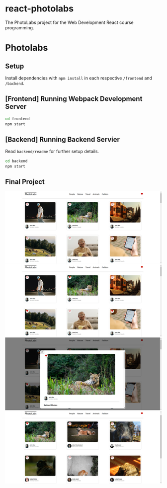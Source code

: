 # react-photolabs
The PhotoLabs project for the Web Development React course programming.

# Photolabs

## Setup

Install dependencies with `npm install` in each respective `/frontend` and `/backend`.

## [Frontend] Running Webpack Development Server

```sh
cd frontend
npm start
```

## [Backend] Running Backend Servier

Read `backend/readme` for further setup details.

```sh
cd backend
npm start
```
## Final Project

!["Screenshot of main page view"](https://github.com/davidfatokun/photolabs-starter/blob/main/docs/main-page-view.png)
!["Screenshot of photo like(s)"](https://github.com/davidfatokun/photolabs-starter/blob/main/docs/photo-likes-view.png)
!["Screenshot of photo select"](https://github.com/davidfatokun/photolabs-starter/blob/main/docs/photo-select-view.png)
!["Screenshot of topic select"](https://github.com/davidfatokun/photolabs-starter/blob/main/docs/topic-select-view.png)